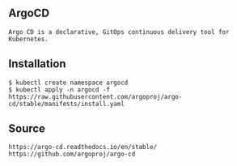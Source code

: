 ## ArgoCD

```
Argo CD is a declarative, GitOps continuous delivery tool for Kubernetes.
```

## Installation
```
$ kubectl create namespace argocd
$ kubectl apply -n argocd -f https://raw.githubusercontent.com/argoproj/argo-cd/stable/manifests/install.yaml
```

## Source
```
https://argo-cd.readthedocs.io/en/stable/
https://github.com/argoproj/argo-cd
```